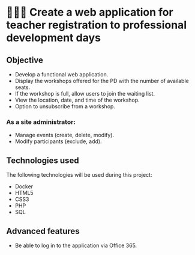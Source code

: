 # 🧑🏽‍🏫 Create a web application for teacher registration to professional development days

## Objective
- Develop a functional web application.
- Display the workshops offered for the PD with the number of available seats.
- If the workshop is full, allow users to join the waiting list.
- View the location, date, and time of the workshop.
- Option to unsubscribe from a workshop.

### As a site administrator:
- Manage events (create, delete, modify).
- Modify participants (exclude, add).

## Technologies used
The following technologies will be used during this project:
- Docker
- HTML5
- CSS3
- PHP
- SQL

## Advanced features
- Be able to log in to the application via Office 365.


